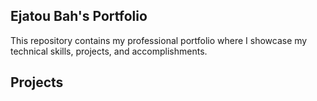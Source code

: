 ## Ejatou Bah's Portfolio

This repository contains my professional portfolio where I showcase my technical skills, projects, and accomplishments.

## Projects
